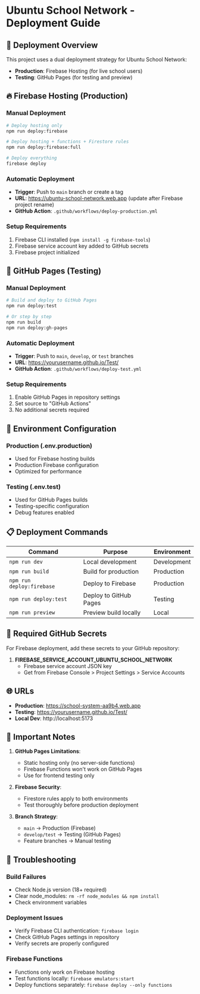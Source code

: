 # Ubuntu School Network - Deployment Guide

## 🚀 Deployment Overview

This project uses a dual deployment strategy for Ubuntu School Network:

- **Production**: Firebase Hosting (for live school users)
- **Testing**: GitHub Pages (for testing and preview)

## 🔥 Firebase Hosting (Production)

### Manual Deployment

```bash
# Deploy hosting only
npm run deploy:firebase

# Deploy hosting + functions + Firestore rules
npm run deploy:firebase:full

# Deploy everything
firebase deploy
```

### Automatic Deployment

- **Trigger**: Push to `main` branch or create a tag
- **URL**: https://ubuntu-school-network.web.app (update after Firebase project rename)
- **GitHub Action**: `.github/workflows/deploy-production.yml`

### Setup Requirements

1. Firebase CLI installed (`npm install -g firebase-tools`)
2. Firebase service account key added to GitHub secrets
3. Firebase project initialized

## 🐙 GitHub Pages (Testing)

### Manual Deployment

```bash
# Build and deploy to GitHub Pages
npm run deploy:test

# Or step by step
npm run build
npm run deploy:gh-pages
```

### Automatic Deployment

- **Trigger**: Push to `main`, `develop`, or `test` branches
- **URL**: https://yourusername.github.io/Test/
- **GitHub Action**: `.github/workflows/deploy-test.yml`

### Setup Requirements

1. Enable GitHub Pages in repository settings
2. Set source to "GitHub Actions"
3. No additional secrets required

## 🔧 Environment Configuration

### Production (.env.production)

- Used for Firebase hosting builds
- Production Firebase configuration
- Optimized for performance

### Testing (.env.test)

- Used for GitHub Pages builds
- Testing-specific configuration
- Debug features enabled

## 📋 Deployment Commands

| Command                   | Purpose                | Environment |
| ------------------------- | ---------------------- | ----------- |
| `npm run dev`             | Local development      | Development |
| `npm run build`           | Build for production   | Production  |
| `npm run deploy:firebase` | Deploy to Firebase     | Production  |
| `npm run deploy:test`     | Deploy to GitHub Pages | Testing     |
| `npm run preview`         | Preview build locally  | Local       |

## 🔐 Required GitHub Secrets

For Firebase deployment, add these secrets to your GitHub repository:

1. **FIREBASE_SERVICE_ACCOUNT_UBUNTU_SCHOOL_NETWORK**
   - Firebase service account JSON key
   - Get from Firebase Console > Project Settings > Service Accounts

## 🌐 URLs

- **Production**: https://school-system-aa9b4.web.app
- **Testing**: https://yourusername.github.io/Test/
- **Local Dev**: http://localhost:5173

## 🚨 Important Notes

1. **GitHub Pages Limitations**:

   - Static hosting only (no server-side functions)
   - Firebase Functions won't work on GitHub Pages
   - Use for frontend testing only

2. **Firebase Security**:

   - Firestore rules apply to both environments
   - Test thoroughly before production deployment

3. **Branch Strategy**:
   - `main` → Production (Firebase)
   - `develop/test` → Testing (GitHub Pages)
   - Feature branches → Manual testing

## 🔧 Troubleshooting

### Build Failures

- Check Node.js version (18+ required)
- Clear node_modules: `rm -rf node_modules && npm install`
- Check environment variables

### Deployment Issues

- Verify Firebase CLI authentication: `firebase login`
- Check GitHub Pages settings in repository
- Verify secrets are properly configured

### Firebase Functions

- Functions only work on Firebase hosting
- Test functions locally: `firebase emulators:start`
- Deploy functions separately: `firebase deploy --only functions`

